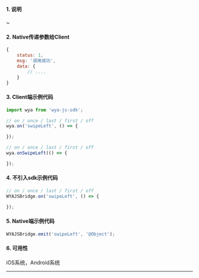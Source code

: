 #### 1. 说明

~

#### 2. Native传递参数给Client

```javascript
{
	status: 1,
	msg: '调用成功',
	data: {
		// ....
	}
}
```

#### 3. Client端示例代码

```javascript
import wya from 'wya-js-sdk';

// on / once / last / first / off
wya.on('swipeLeft', () => {

});

// on / once / last / first / off
wya.onSwipeLeft(() => {

});
```

#### 4. 不引入sdk示例代码

```javascript
// on / once / last / first / off
WYAJSBridge.on('swipeLeft', () => {

});
```

#### 5. Native端示例代码

```javascript
WYAJSBridge.emit('swipeLeft', '@Object');
```

#### 6. 可用性

iOS系统，Android系统

---------

